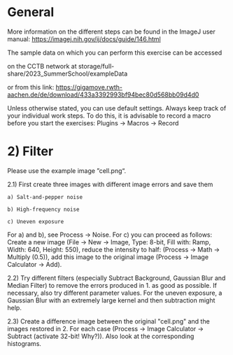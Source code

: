 # General
 
More information on the different steps can be found in the ImageJ user manual:
https://imagej.nih.gov/ij/docs/guide/146.html 
 
The sample data on which you can perform this exercise can be accessed 

on the CCTB network at storage/full-share/2023_SummerSchool/exampleData

or from this link: 
https://gigamove.rwth-aachen.de/de/download/433a3392993bf94bec80d568bb09d4d0
  
Unless otherwise stated, you can use default settings. Always keep track of your individual work steps. To do this, it is advisable to record a macro before you start the exercises:
Plugins → Macros → Record 

# 2) Filter
Please use the example image ”cell.png“.

2.1) First create three images with different image errors and save them 

	a) Salt-and-pepper noise
	
	b) High-frequency noise
	
	c) Uneven exposure
	
For a) and b), see Process → Noise. 
For c) you can proceed as follows: Create a new image (File → New → Image, Type: 8-bit, Fill with: Ramp, Width: 640, Height: 550), reduce the intensity to half: (Process → Math → Multiply (0.5)), add this image to the original image (Process → Image Calculator → Add). 

2.2) Try different filters (especially Subtract Background, Gaussian Blur and Median Filter) to remove the errors produced in 1. as good as possible. If necessary, also try different parameter values. For the uneven exposure, a Gaussian Blur with an extremely large kernel and then subtraction might help.

2.3) Create a difference image between the original "cell.png" and the images restored in 2. For each case (Process → Image Calculator → Subtract (activate 32-bit! Why?)). Also look at the corresponding histograms.
